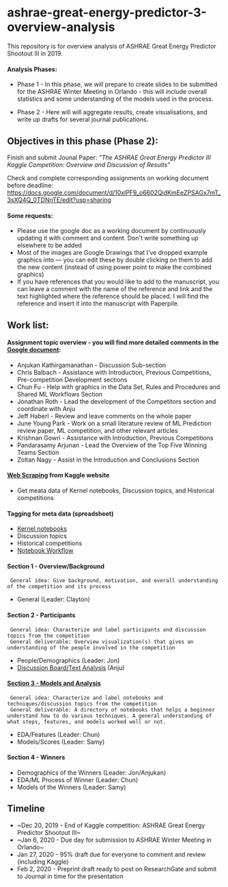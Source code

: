 # ashrae-great-energy-predictor-3-overview-analysis

This repository is for overview analysis of ASHRAE Great Energy Predictor Shootout III in 2019.

#### Analysis Phases:

* Phase 1 - In this phase, we will prepare to create slides to be submitted for the ASHRAE Winter Meeting in Orlando - this will include overall statistics and some understanding of the models used in the process.

* Phase 2 - Here will will aggregate results, create visualisations, and write up drafts for several journal publications.

## Objectives in this phase (Phase 2):

Finish and submit Jounal Paper: *"The ASHRAE Great Energy Predictor III Kaggle Competition: Overview and Discussion of Results"*
  
Check and complete corresponding assignments on working document before deadline:
https://docs.google.com/document/d/10xlPF9_o6602QidKmEeZPSAGx7mT_3sXQ4Q_0TDNnTE/edit?usp=sharing
#### Some requests:
* Please use the google doc as a working document by continuously updating it with comment and content. Don't write something up elsewhere to be added
* Most of the images are Google Drawings that I’ve dropped example graphics into — you can edit these by double clicking on them to add the new content (instead of using power point to make the combined graphics)
* If you have references that you would like to add to the manuscript, you can leave a comment with the name of the reference and link and the text highlighted where the reference should be placed. I will find the reference and insert it into the manuscript with Paperpile. 

## Work list:

#### Assignment topic overview - you will find more detailed comments in the [Google document](https://docs.google.com/document/d/10xlPF9_o6602QidKmEeZPSAGx7mT_3sXQ4Q_0TDNnTE/edit?usp=sharing):
   * Anjukan Kathirgamanathan - Discussion Sub-section
   * Chris Balbach - Assistance with Introduction, Previous Competitions, Pre-competition Development sections
   * Chun Fu - Help with graphics in the Data Set, Rules and Procedures and Shared ML Workflows Section
   * Jonathan Roth - Lead the development of the Competitors section and coordinate with Anju
   * Jeff Haberl - Review and leave comments on the whole paper
   * June Young Park - Work on a small literature review of ML Prediction review paper, ML competition, and other relevant articles
   * Krishnan Gowri - Assistance with Introduction, Previous Competitions
   * Pandarasamy Arjunan - Lead the Overview of the Top Five Winning Teams Section
   * Zoltan Nagy - Assist in the Introduction and Conclusions Section

#### [Web Scraping](WebScraping) from Kaggle website
   * Get meata data of Kernel notebooks, Discussion topics, and Historical competitions

#### Tagging for meta data (spreadsheet)
   * [Kernel notebooks](Section3/ASHRAE-Kaggle_notebooks_meta(Tagged).xlsx) 
   * Discussion topics
   * Historical competitions
   * [Notebook Workflow](https://docs.google.com/spreadsheets/d/1HZz-tM1TomXYz2Ux0dNXfU7sF4_yrnAEAXtLoLYUnMs/edit?usp=sharing)
   
#### Section 1 - Overview/Background
     General idea: Give background, motivation, and overall understanding of the competition and its process
   * General (Leader: Clayton)

#### Section 2 - Participants
     General idea: Characterize and label participants and discussion topics from the competition
     General deliverable: Overview visualization(s) that gives an understanding of the people involved in the competition 
   * People/Demographics (Leader: Jon)
   * [Discussion Board/Text Analysis](Section2/DiscussionAnalysis.ipynb) (Anju)

#### [Section 3 - Models and Analysis](Section3)
     General idea: Characterize and label notebooks and techniques/discussion topics from the competition
     General deliverable: A directory of notebooks that helps a beginner understand how to do various techniques. A general understanding of what steps, features, and models worked well or not.
   * EDA/Features (Leader: Chun)
   * Models/Scores (Leader: Samy)

#### Section 4 - Winners
   * Demographics of the Winners (Leader: Jon/Anjukan)
   * EDA/ML Process of Winner (Leader: Chun)
   * Models of the Winners (Leader: Samy)

## Timeline
- ~Dec 20, 2019 - End of Kaggle competition: ASHRAE Great Energy Predictor Shootout III~
- ~Jan 6, 2020 - Due day for submission to ASHRAE Winter Meeting in Orlando~
- Jan 27, 2020 - 95% draft due for everyone to comment and review (including Kaggle)
- Feb 2, 2020 - Preprint draft ready to post on ResearchGate and submit to Journal in time for the presentation
